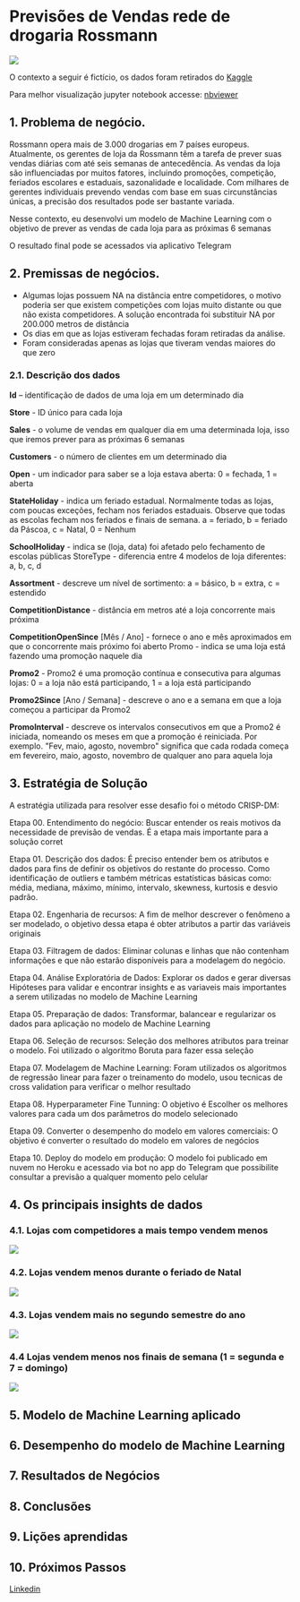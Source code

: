 # Previsões de Vendas rede de drogaria Rossmann
![](img/rossmann.jpg)

O contexto a seguir é fictício, os dados foram retirados do [Kaggle](https://www.kaggle.com/c/rossmann-store-sales/data)

Para melhor visualização jupyter notebook accesse:
[nbviewer](https://nbviewer.org/github/RomuloCunhaLima/store_sales_Rossmann/blob/master/Rossmann_Notebook.ipynb)

## 1. Problema de negócio.
Rossmann opera mais de 3.000 drogarias em 7 países europeus. Atualmente, os gerentes de loja da Rossmann têm a tarefa de prever suas vendas diárias com até seis semanas de antecedência. As vendas da loja são influenciadas por muitos fatores, incluindo promoções, competição, feriados escolares e estaduais, sazonalidade e localidade. Com milhares de gerentes individuais prevendo vendas com base em suas circunstâncias únicas, a precisão dos resultados pode ser bastante variada.

Nesse contexto, eu desenvolvi um modelo de Machine Learning com o objetivo de prever as vendas de cada loja para as próximas 6 semanas 

O resultado final pode se acessados via aplicativo Telegram

## 2. Premissas de negócios.
- Algumas lojas possuem NA na distância entre competidores, o motivo poderia ser que existem competições com lojas muito distante ou que não exista competidores. A solução encontrada foi substituir NA por 200.000 metros de distância
- Os dias em que as lojas estiveram fechadas foram retiradas da análise.
- Foram consideradas apenas as lojas que tiveram vendas maiores do que zero

### 2.1. Descrição dos dados
**Id** –  identificação de dados de uma loja em um determinado dia

**Store** -  ID único para cada loja

**Sales** - o volume de vendas em qualquer dia em uma determinada loja, isso que iremos prever para as próximas 6 semanas

**Customers** - o número de clientes em um determinado dia

**Open** - um indicador para saber se a loja estava aberta: 0 = fechada, 1 = aberta

**StateHoliday** - indica um feriado estadual. Normalmente todas as lojas, com poucas exceções, fecham nos feriados estaduais. Observe que todas as escolas fecham nos feriados e finais de semana. a = feriado, b = feriado da Páscoa, c = Natal, 0 = Nenhum

**SchoolHoliday** - indica se (loja, data) foi afetado pelo fechamento de escolas públicas
StoreType - diferencia entre 4 modelos de loja diferentes: a, b, c, d

**Assortment** - descreve um nível de sortimento: a = básico, b = extra, c = estendido

**CompetitionDistance** - distância em metros até a loja concorrente mais próxima

**CompetitionOpenSince** [Mês / Ano] - fornece o ano e mês aproximados em que o concorrente mais próximo foi aberto
Promo - indica se uma loja está fazendo uma promoção naquele dia

**Promo2** - Promo2 é uma promoção contínua e consecutiva para algumas lojas: 0 = a loja não está participando, 1 = a loja está participando

**Promo2Since** [Ano / Semana] - descreve o ano e a semana em que a loja começou a participar da Promo2

**PromoInterval** - descreve os intervalos consecutivos em que a Promo2 é iniciada, nomeando os meses em que a promoção é reiniciada. Por exemplo. "Fev, maio, agosto, novembro" significa que cada rodada começa em fevereiro, maio, agosto, novembro de qualquer ano para aquela loja

## 3. Estratégia de Solução
A estratégia utilizada para resolver esse desafio foi o método CRISP-DM:

Etapa 00. Entendimento do negócio: Buscar entender os reais motivos da necessidade de previsão de vendas. É a etapa mais importante para a solução corret

Etapa 01. Descrição dos dados: É preciso entender bem os atributos e dados  para fins de definir os objetivos do restante do processo. Como identificação de outliers e também métricas estatísticas básicas como: média, mediana, máximo, mínimo, intervalo, skewness, kurtosis e desvio padrão.

Etapa 02. Engenharia de recursos: A fim de melhor descrever o fenômeno a ser modelado, o objetivo dessa etapa é obter atributos a partir das variáveis originais

Etapa 03. Filtragem de dados: Eliminar colunas e linhas que não contenham informações e que não estarão disponíveis para a modelagem do negócio.

Etapa 04. Análise Exploratória de Dados: Explorar os dados e gerar diversas Hipóteses para validar e encontrar insights e as variaveis mais importantes a serem utilizadas no modelo de Machine Learning

Etapa 05. Preparação de dados: Transformar, balancear e regularizar os dados para aplicação no modelo de Machine  Learning

Etapa 06. Seleção de recursos: Seleção dos melhores atributos para treinar o modelo. Foi utilizado o algoritmo Boruta para fazer essa seleção

Etapa 07. Modelagem de Machine Learning: Foram utilizados os algoritmos de regressão linear para fazer o treinamento do modelo, usou tecnicas de cross validation para verificar o melhor resultado

Etapa 08. Hyperparameter Fine Tunning: O objetivo é Escolher os melhores valores para cada um dos parâmetros do modelo selecionado

Etapa 09. Converter o desempenho do modelo em valores comerciais: O objetivo é converter o resultado do modelo em valores de negócios

Etapa 10. Deploy do modelo em produção: O modelo foi publicado em nuvem no Heroku e acessado via bot no app do Telegram que possibilite consultar a previsão a qualquer momento pelo celular

## 4. Os principais insights de dados
### 4.1. Lojas com competidores a mais tempo vendem menos

![](img/competition_time.svg)

### 4.2. Lojas vendem menos durante o feriado de Natal
![](img/feriado.svg)

### 4.3. Lojas vendem mais no segundo semestre do ano
![](img/periodo_do_ano.svg)

### 4.4 Lojas vendem menos nos finais de semana (1 = segunda e 7 = domingo)
![](img/vendas_fds.svg)


## 5. Modelo de Machine Learning aplicado

## 6. Desempenho do modelo de Machine Learning

## 7. Resultados de Negócios

## 8. Conclusões

## 9. Lições aprendidas

## 10. Próximos Passos



[Linkedin](https://www.linkedin.com/in/cunhaliromulo/)